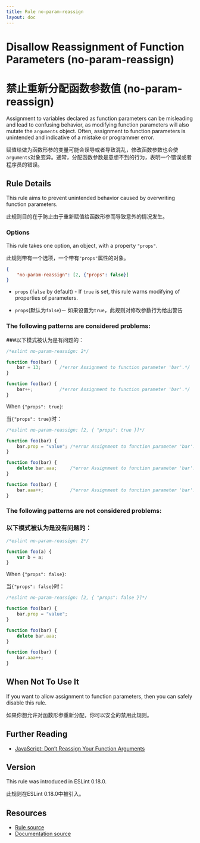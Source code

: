 ```yaml
---
title: Rule no-param-reassign
layout: doc
---
```

<!-- Note: No pull requests accepted for this file. See README.md in the root directory for details. -->
# Disallow Reassignment of Function Parameters (no-param-reassign)
# 禁止重新分配函数参数值 (no-param-reassign)

Assignment to variables declared as function parameters can be misleading and lead to confusing behavior, as modifying function parameters will also mutate the `arguments` object. Often, assignment to function parameters is unintended and indicative of a mistake or programmer error.

赋值给做为函数形参的变量可能会误导或者导致混乱，修改函数参数也会使`arguments`对象变异。通常，分配函数参数是意想不到的行为，表明一个错误或者程序员的错误。

## Rule Details

This rule aims to prevent unintended behavior caused by overwriting function parameters.

此规则目的在于防止由于重新赋值给函数形参而导致意外的情况发生。

### Options

This rule takes one option, an object, with a property `"props"`.

此规则带有一个选项，一个带有`"props"`属性的对象。

```json
{
    "no-param-reassign": [2, {"props": false}]
}
```

* `props` (`false` by default) - If `true` is set, this rule warns modifying of properties of parameters.

* `props`(默认为`false`)－ 如果设置为`true`，此规则对修改参数行为给出警告


### The following patterns are considered problems:

###以下模式被认为是有问题的：

```js
/*eslint no-param-reassign: 2*/

function foo(bar) {
    bar = 13;       /*error Assignment to function parameter 'bar'.*/
}

function foo(bar) {
    bar++;          /*error Assignment to function parameter 'bar'.*/
}
```

When `{"props": true}`:

当`{"props": true}`时：

```js
/*eslint no-param-reassign: [2, { "props": true }]*/

function foo(bar) {
    bar.prop = "value"; /*error Assignment to function parameter 'bar'.*/
}

function foo(bar) {
    delete bar.aaa;     /*error Assignment to function parameter 'bar'.*/
}

function foo(bar) {
    bar.aaa++;          /*error Assignment to function parameter 'bar'.*/
}
```

### The following patterns are not considered problems:
### 以下模式被认为是没有问题的：

```js
/*eslint no-param-reassign: 2*/

function foo(a) {
    var b = a;
}
```

When `{"props": false}`:

当`{"props": false}`时：

```js
/*eslint no-param-reassign: [2, { "props": false }]*/

function foo(bar) {
    bar.prop = "value";
}

function foo(bar) {
    delete bar.aaa;
}

function foo(bar) {
    bar.aaa++;
}
```

## When Not To Use It

If you want to allow assignment to function parameters, then you can safely disable this rule.

如果你想允许对函数形参重新分配，你可以安全的禁用此规则。

## Further Reading

* [JavaScript: Don’t Reassign Your Function Arguments](http://spin.atomicobject.com/2011/04/10/javascript-don-t-reassign-your-function-arguments/)

## Version

This rule was introduced in ESLint 0.18.0.

此规则在ESLint 0.18.0中被引入。

## Resources

* [Rule source](https://github.com/eslint/eslint/tree/master/lib/rules/no-param-reassign.js)
* [Documentation source](https://github.com/eslint/eslint/tree/master/docs/rules/no-param-reassign.md)
